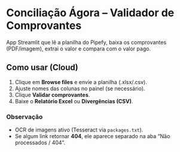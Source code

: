 # Conciliação Ágora – Validador de Comprovantes

App Streamlit que lê a planilha do Pipefy, baixa os comprovantes (PDF/imagem), extrai o valor e compara com o valor pago.

## Como usar (Cloud)
1. Clique em **Browse files** e envie a planilha (.xlsx/.csv).
2. Ajuste nomes das colunas no painel (se necessário).
3. Clique **Validar comprovantes**.
4. Baixe o **Relatório Excel** ou **Divergências (CSV)**.

### Observação
- OCR de imagens ativo (Tesseract via `packages.txt`).
- Se algum link retornar **404**, ele aparece separado na aba “Não processados / 404”.

